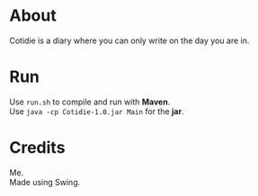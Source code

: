 # About
Cotidie is a diary where you can only write on the day you are in.

# Run
Use `run.sh` to compile and run with **Maven**.<br>
Use `java -cp Cotidie-1.0.jar Main` for the **jar**.

# Credits
Me.<br>
Made using Swing.